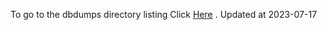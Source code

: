 To go to the dbdumps directory listing Click [Here](https://ipfs.io/ipfs/bafkreigcltgmrqbkbt2wrww5vmspys5wdmdws2wzjxk2f4qh57iquaqtvm) . Updated at 2023-07-17